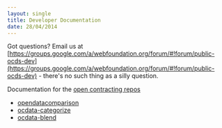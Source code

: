 ```yaml
---
layout: single
title: Developer Documentation
date: 28/04/2014
---
```

Got questions? Email us at [https://groups.google.com/a/webfoundation.org/forum/#!forum/public-ocds-dev](https://groups.google.com/a/webfoundation.org/forum/#!forum/public-ocds-dev) - there's no such thing as a silly question.

Documentation for the [open contracting repos](https://github.com/open-contracting)

* [opendatacomparison](opendatacomparison.html)
* [ocdata-categorize](ocdata-categorize.html)
* [ocdata-blend](ocdata-blend.html)
